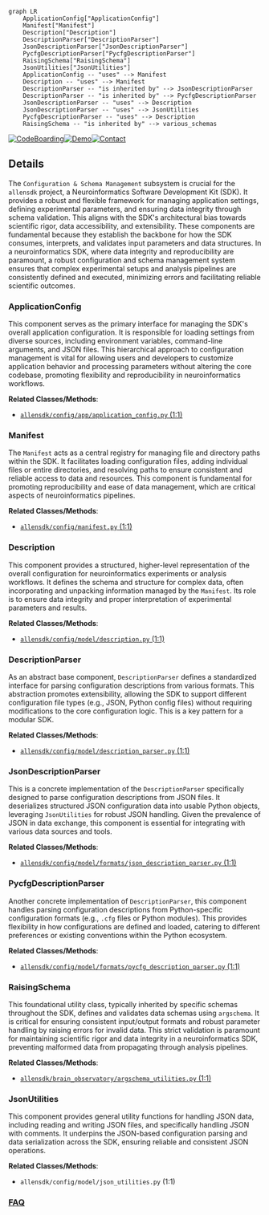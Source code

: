 ```mermaid
graph LR
    ApplicationConfig["ApplicationConfig"]
    Manifest["Manifest"]
    Description["Description"]
    DescriptionParser["DescriptionParser"]
    JsonDescriptionParser["JsonDescriptionParser"]
    PycfgDescriptionParser["PycfgDescriptionParser"]
    RaisingSchema["RaisingSchema"]
    JsonUtilities["JsonUtilities"]
    ApplicationConfig -- "uses" --> Manifest
    Description -- "uses" --> Manifest
    DescriptionParser -- "is inherited by" --> JsonDescriptionParser
    DescriptionParser -- "is inherited by" --> PycfgDescriptionParser
    JsonDescriptionParser -- "uses" --> Description
    JsonDescriptionParser -- "uses" --> JsonUtilities
    PycfgDescriptionParser -- "uses" --> Description
    RaisingSchema -- "is inherited by" --> various_schemas
```

[![CodeBoarding](https://img.shields.io/badge/Generated%20by-CodeBoarding-9cf?style=flat-square)](https://github.com/CodeBoarding/GeneratedOnBoardings)[![Demo](https://img.shields.io/badge/Try%20our-Demo-blue?style=flat-square)](https://www.codeboarding.org/demo)[![Contact](https://img.shields.io/badge/Contact%20us%20-%20contact@codeboarding.org-lightgrey?style=flat-square)](mailto:contact@codeboarding.org)

## Details

The `Configuration & Schema Management` subsystem is crucial for the `allensdk` project, a Neuroinformatics Software Development Kit (SDK). It provides a robust and flexible framework for managing application settings, defining experimental parameters, and ensuring data integrity through schema validation. This aligns with the SDK's architectural bias towards scientific rigor, data accessibility, and extensibility. These components are fundamental because they establish the backbone for how the SDK consumes, interprets, and validates input parameters and data structures. In a neuroinformatics SDK, where data integrity and reproducibility are paramount, a robust configuration and schema management system ensures that complex experimental setups and analysis pipelines are consistently defined and executed, minimizing errors and facilitating reliable scientific outcomes.

### ApplicationConfig
This component serves as the primary interface for managing the SDK's overall application configuration. It is responsible for loading settings from diverse sources, including environment variables, command-line arguments, and JSON files. This hierarchical approach to configuration management is vital for allowing users and developers to customize application behavior and processing parameters without altering the core codebase, promoting flexibility and reproducibility in neuroinformatics workflows.


**Related Classes/Methods**:

- <a href="https://github.com/AllenInstitute/AllenSDK/blob/master/allensdk/config/app/application_config.py#L1-L1" target="_blank" rel="noopener noreferrer">`allensdk/config/app/application_config.py` (1:1)</a>


### Manifest
The `Manifest` acts as a central registry for managing file and directory paths within the SDK. It facilitates loading configuration files, adding individual files or entire directories, and resolving paths to ensure consistent and reliable access to data and resources. This component is fundamental for promoting reproducibility and ease of data management, which are critical aspects of neuroinformatics pipelines.


**Related Classes/Methods**:

- <a href="https://github.com/AllenInstitute/AllenSDK/blob/master/allensdk/config/manifest.py#L1-L1" target="_blank" rel="noopener noreferrer">`allensdk/config/manifest.py` (1:1)</a>


### Description
This component provides a structured, higher-level representation of the overall configuration for neuroinformatics experiments or analysis workflows. It defines the schema and structure for complex data, often incorporating and unpacking information managed by the `Manifest`. Its role is to ensure data integrity and proper interpretation of experimental parameters and results.


**Related Classes/Methods**:

- <a href="https://github.com/AllenInstitute/AllenSDK/blob/master/allensdk/config/model/description.py#L1-L1" target="_blank" rel="noopener noreferrer">`allensdk/config/model/description.py` (1:1)</a>


### DescriptionParser
As an abstract base component, `DescriptionParser` defines a standardized interface for parsing configuration descriptions from various formats. This abstraction promotes extensibility, allowing the SDK to support different configuration file types (e.g., JSON, Python config files) without requiring modifications to the core configuration logic. This is a key pattern for a modular SDK.


**Related Classes/Methods**:

- <a href="https://github.com/AllenInstitute/AllenSDK/blob/master/allensdk/config/model/description_parser.py#L1-L1" target="_blank" rel="noopener noreferrer">`allensdk/config/model/description_parser.py` (1:1)</a>


### JsonDescriptionParser
This is a concrete implementation of the `DescriptionParser` specifically designed to parse configuration descriptions from JSON files. It deserializes structured JSON configuration data into usable Python objects, leveraging `JsonUtilities` for robust JSON handling. Given the prevalence of JSON in data exchange, this component is essential for integrating with various data sources and tools.


**Related Classes/Methods**:

- <a href="https://github.com/AllenInstitute/AllenSDK/blob/master/allensdk/config/model/formats/json_description_parser.py#L1-L1" target="_blank" rel="noopener noreferrer">`allensdk/config/model/formats/json_description_parser.py` (1:1)</a>


### PycfgDescriptionParser
Another concrete implementation of `DescriptionParser`, this component handles parsing configuration descriptions from Python-specific configuration formats (e.g., `.cfg` files or Python modules). This provides flexibility in how configurations are defined and loaded, catering to different preferences or existing conventions within the Python ecosystem.


**Related Classes/Methods**:

- <a href="https://github.com/AllenInstitute/AllenSDK/blob/master/allensdk/config/model/formats/pycfg_description_parser.py#L1-L1" target="_blank" rel="noopener noreferrer">`allensdk/config/model/formats/pycfg_description_parser.py` (1:1)</a>


### RaisingSchema
This foundational utility class, typically inherited by specific schemas throughout the SDK, defines and validates data schemas using `argschema`. It is critical for ensuring consistent input/output formats and robust parameter handling by raising errors for invalid data. This strict validation is paramount for maintaining scientific rigor and data integrity in a neuroinformatics SDK, preventing malformed data from propagating through analysis pipelines.


**Related Classes/Methods**:

- <a href="https://github.com/AllenInstitute/AllenSDK/blob/master/allensdk/brain_observatory/argschema_utilities.py#L1-L1" target="_blank" rel="noopener noreferrer">`allensdk/brain_observatory/argschema_utilities.py` (1:1)</a>


### JsonUtilities
This component provides general utility functions for handling JSON data, including reading and writing JSON files, and specifically handling JSON with comments. It underpins the JSON-based configuration parsing and data serialization across the SDK, ensuring reliable and consistent JSON operations.


**Related Classes/Methods**:

- `allensdk/config/model/json_utilities.py` (1:1)




### [FAQ](https://github.com/CodeBoarding/GeneratedOnBoardings/tree/main?tab=readme-ov-file#faq)